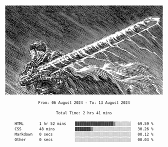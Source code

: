 <!-- Profile image -->
<p align="center">
 <img src="assets/bpD2ohb.png" width="1080px">
</p>
<!-- Profile image end -->

<div align="center">
<!--START_SECTION:waka-->

```txt
From: 06 August 2024 - To: 13 August 2024

Total Time: 2 hrs 41 mins

HTML       1 hr 52 mins    ▓▓▓▓▓▓▓▓▓▓▓▓▓▓▓▓▓▒░░░░░░░   69.59 %
CSS        48 mins         ▓▓▓▓▓▓▓▒░░░░░░░░░░░░░░░░░   30.26 %
Markdown   0 secs          ░░░░░░░░░░░░░░░░░░░░░░░░░   00.12 %
Other      0 secs          ░░░░░░░░░░░░░░░░░░░░░░░░░   00.03 %
```

<!--END_SECTION:waka-->
</div>
